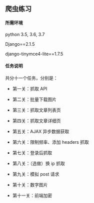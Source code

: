 ## 爬虫练习

#### 所需环境

python 3.5, 3.6, 3.7

Django==2.1.5

django-tinymce4-lite==1.7.5

#### 任务说明
共分十一个任务，分别是：

* 第一关：抓取 API

* 第二关：批量下载图片

* 第三关：抓取文章列表页

* 第四关：抓取文章详细页

* 第五关：AJAX 异步数据获取

* 第六关：限制频率、添加 headers 抓取

* 第七关：登录后抓取

* 第八关：（选做）换 ip 抓取

* 第九关：模拟 post 请求

* 第十关：数字图片

* 第十一关：前端加密